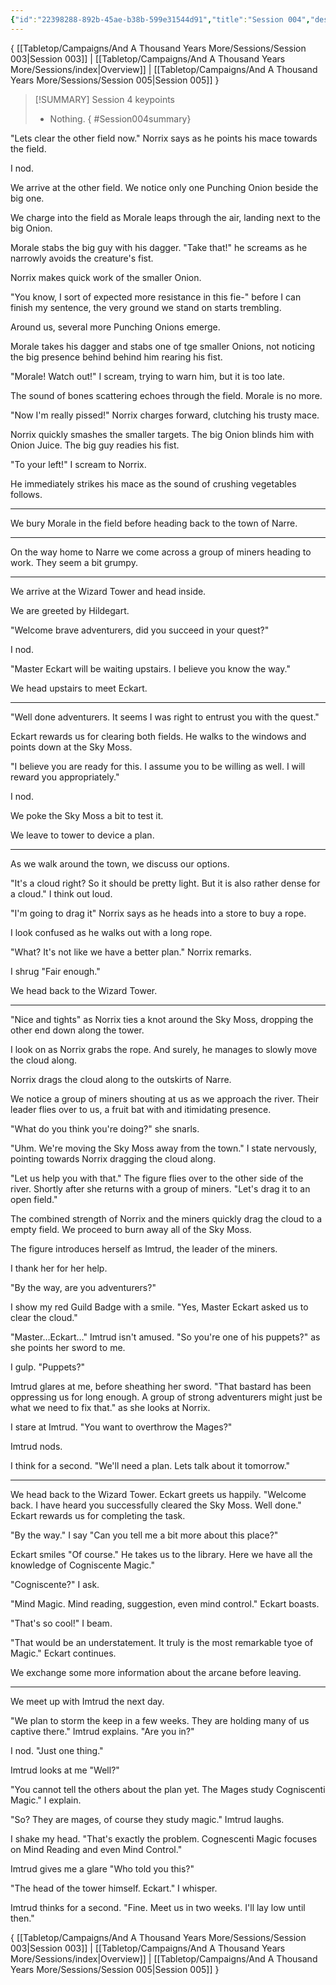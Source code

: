 ```yaml
---
{"id":"22398288-892b-45ae-b38b-599e31544d91","title":"Session 004","description":"Session 4","publish":true,"date_created":"Saturday, June 10th 2023, 12:51:38 pm","date_modified":"Thursday, April 11th 2024, 4:15:46 pm","cssclasses":["mado-heading"],"path":"Tabletop/Campaigns/And A Thousand Years More/Sessions/Session 004.md","permalink":"/tabletop/campaigns/and-a-thousand-years-more/sessions/session-004/","PassFrontmatter":true}
---
```



{ [[Tabletop/Campaigns/And A Thousand Years More/Sessions/Session 003\|Session 003]] | [[Tabletop/Campaigns/And A Thousand Years More/Sessions/index\|Overview]] | [[Tabletop/Campaigns/And A Thousand Years More/Sessions/Session 005\|Session 005]] }

> [!SUMMARY] Session 4 keypoints
> - Nothing.
{ #Session004summary}


"Lets clear the other field now." Norrix says as he points his mace towards the field.

I nod.

We arrive at the other field. We notice only one Punching Onion beside the big one.

We charge into the field as Morale leaps through the air, landing next to the big Onion.

Morale stabs the big guy with his dagger. "Take that!" he screams as he narrowly avoids the creature's fist.

Norrix makes quick work of the smaller Onion.

"You know, I sort of expected more resistance in this fie-" before I can finish my sentence, the very ground we stand on starts trembling.

Around us, several more Punching Onions emerge.

Morale takes his dagger and stabs one of tge smaller Onions, not noticing the big presence behind behind him rearing his fist.

"Morale! Watch out!" I scream, trying to warn him, but it is too late.

The sound of bones scattering echoes through the field. Morale is no more.

"Now I'm really pissed!" Norrix charges forward, clutching his trusty mace.

Norrix quickly smashes the smaller targets. The big Onion blinds him with Onion Juice. The big guy readies his fist.

"To your left!" I scream to Norrix.

He immediately strikes his mace as the sound of crushing vegetables follows.

---

We bury Morale in the field before heading back to the town of Narre.

---

On the way home to Narre we come across a group of miners heading to work. They seem a bit grumpy.

---

We arrive at the Wizard Tower and head inside.

We are greeted by Hildegart.

"Welcome brave adventurers, did you succeed in your quest?"

I nod.

"Master Eckart will be waiting upstairs. I believe you know the way."

We head upstairs to meet Eckart.

---

"Well done adventurers. It seems I was right to entrust you with the quest."

Eckart rewards us for clearing both fields. He walks to the windows and points down at the Sky Moss.

"I believe you are ready for this. I assume you to be willing as well. I will reward you appropriately."

I nod.

We poke the Sky Moss a bit to test it.

We leave to tower to device a plan.

---

As we walk around the town, we discuss our options.

"It's a cloud right? So it should be pretty light. But it is also rather dense for a cloud." I think out loud.

"I'm going to drag it" Norrix says as he heads into a store to buy a rope.

I look confused as he walks out with a long rope.

"What? It's not like we have a better plan." Norrix remarks.

I shrug "Fair enough."

We head back to the Wizard Tower.

---

"Nice and tights" as Norrix ties a knot around the Sky Moss, dropping the other end down along the tower.

I look on as Norrix grabs the rope. And surely, he manages to slowly move the cloud along.

Norrix drags the cloud along to the outskirts of Narre.

We notice a group of miners shouting at us as we approach the river. Their leader flies over to us, a fruit bat with and itimidating presence.

"What do you think you're doing?" she snarls.

"Uhm. We're moving the Sky Moss away from the town." I state nervously, pointing towards Norrix dragging the cloud along.

"Let us help you with that." The figure flies over to the other side of the river. Shortly after she returns with a group of miners. "Let's drag it to an open field."

The combined strength of Norrix and the miners quickly drag the cloud to a empty field. We proceed to burn away all of the Sky Moss.

The figure introduces herself as Imtrud, the leader of the miners.

I thank her for her help.

"By the way, are you adventurers?"

I show my red Guild Badge with a smile. "Yes, Master Eckart asked us to clear the cloud."

"Master…Eckart…" Imtrud isn't amused. "So you're one of his puppets?" as she points her sword to me.

I gulp. "Puppets?"

Imtrud glares at me, before sheathing her sword. "That bastard has been oppressing us for long enough. A group of strong adventurers might just be what we need to fix that." as she looks at Norrix.

I stare at Imtrud. "You want to overthrow the Mages?"

Imtrud nods.

I think for a second. "We'll need a plan. Lets talk about it tomorrow."

---

We head back to the Wizard Tower. Eckart greets us happily. "Welcome back. I have heard you successfully cleared the Sky Moss. Well done." Eckart rewards us for completing the task.

"By the way." I say "Can you tell me a bit more about this place?"

Eckart smiles "Of course." He takes us to the library. Here we have all the knowledge of Cogniscente Magic."

"Cogniscente?" I ask.

"Mind Magic. Mind reading, suggestion, even mind control." Eckart boasts.

"That's so cool!" I beam.

"That would be an understatement. It truly is the most remarkable tyoe of Magic." Eckart continues.

We exchange some more information about the arcane before leaving.

---

We meet up with Imtrud the next day.

"We plan to storm the keep in a few weeks. They are holding many of us captive there." Imtrud explains. "Are you in?"

I nod. "Just one thing."

Imtrud looks at me "Well?"

"You cannot tell the others about the plan yet. The Mages study Cogniscenti Magic." I explain.

"So? They are mages, of course they study magic." Imtrud laughs.

I shake my head. "That's exactly the problem. Cognescenti Magic focuses on Mind Reading and even Mind Control."

Imtrud gives me a glare "Who told you this?"

"The head of the tower himself. Eckart." I whisper.

Imtrud thinks for a second. "Fine. Meet us in two weeks. I'll lay low until then."

{ [[Tabletop/Campaigns/And A Thousand Years More/Sessions/Session 003\|Session 003]] | [[Tabletop/Campaigns/And A Thousand Years More/Sessions/index\|Overview]] | [[Tabletop/Campaigns/And A Thousand Years More/Sessions/Session 005\|Session 005]] }
